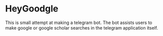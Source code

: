 # HeyGoodgle

This is small attempt at making a telegram bot. The bot assists users to make google or google scholar searches in the telegram application itself. 
